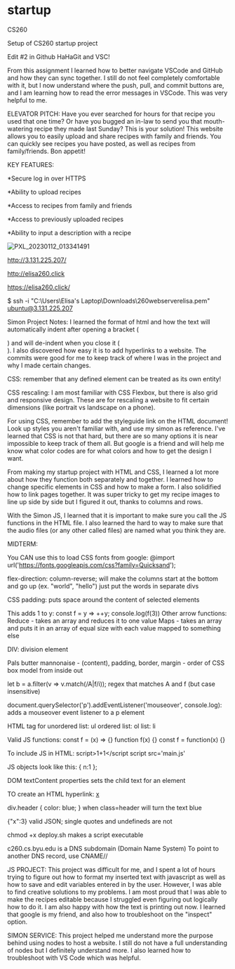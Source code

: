# startup
CS260

Setup of CS260 startup project

Edit #2 in Github
HaHaGit and VSC!

From this assignment I learned how to better navigate VSCode and GitHub and how they can sync together. I still do not feel completely comfortable with it, but I now understand where the push, pull, and commit buttons are, and I am learning how to read the error messages in VSCode. This was very helpful to me.

ELEVATOR PITCH:
Have you ever searched for hours for that recipe you used that one time? Or have you bugged an in-law to send you that mouth-watering recipe they made last Sunday? This is your solution! This website allows you to easily upload and share recipes with family and friends. You can quickly see recipes you have posted, as well as recipes from family/friends. Bon appetit!

KEY FEATURES:

*Secure log in over HTTPS

*Ability to upload recipes

*Access to recipes from family and friends

*Access to previously uploaded recipes

*Ability to input a description with a recipe

![PXL_20230112_013341491](https://user-images.githubusercontent.com/63275372/211954848-db69a756-1861-4300-b805-e7ba85010c45.jpg)

http://3.131.225.207/

http://elisa260.click

https://elisa260.click/

$ ssh -i "C:\Users\Elisa's Laptop\Downloads\260webserverelisa.pem" ubuntu@3.131.225.207

Simon Project Notes: I learned the format of html and how the text will automatically indent after opening a bracket (<main>) and will de-indent when you close it (</main>). I also discovered how easy it is to add hyperlinks to a website. The commits were good for me to keep track of where I was in the project and why I made certain changes.

CSS: remember that any defined element can be treated as its own entity!

CSS rescaling: I am most familiar with CSS Flexbox, but there is also grid and responsive design. These are for rescaling a website to fit certain dimensions (like portrait vs landscape on a phone).

For using CSS, remember to add the styleguide link on the HTML document! Look up styles you aren't familiar with, and use my simon as reference. I've learned that CSS is not that hard, but there are so many options it is near impossible to keep track of them all. But google is a friend and will help me know what color codes are for what colors and how to get the design I want.

From making my startup project with HTML and CSS, I learned a lot more about how they function both separately and together. I learned how to change specific elements in CSS and how to make a form. I also solidified how to link pages together. It was super tricky to get my recipe images to line up side by side but I figured it out, thanks to columns and rows.

With the Simon JS, I learned that it is important to make sure you call the JS functions in the HTML file. I also learned the hard to way to make sure that the audio files (or any other called files) are named what you think they are.

MIDTERM:

You CAN use this to load CSS fonts from google: @import url('https://fonts.googleapis.com/css?family=Quicksand');

flex-direction: column-reverse; will make the columns start at the bottom and go up (ex. "world", "hello") just put the words in separate divs

CSS padding: puts space around the content of selected elements

This adds 1 to y: const f = y => ++y; console.log(f(3))
Other arrow functions: Reduce - takes an array and reduces it to one value
Maps - takes an array and puts it in an array of equal size with each value mapped to something else

DIV: division element

Pals butter mannonaise - (content), padding, border, margin - order of CSS box model from inside out

let b = a.filter(v => v.match(/A|f/i)); regex that matches A and f (but case insensitive)

document.querySelector('p').addEventListener('mouseover', console.log): adds a mouseover event listener to a p element

HTML tag for unordered list: ul
ordered list: ol
list: li

Valid JS functions: const f = (x) => {}
function f(x) {}
const f = function(x) {}

To include JS in HTML:
script>1+1</script
script src='main.js'

JS objects look like this: { n:1 };

DOM textContent properties sets the child text for an element

TO create an HTML hyperlink: <a href='https://c.com'>x</a>

div.header { color: blue; } when class=header will turn the text blue

{"x":3} valid JSON; single quotes and undefineds are not

chmod +x deploy.sh makes a script executable

c260.cs.byu.edu is a DNS subdomain (Domain Name System)
To point to another DNS record, use CNAME//

JS PROJECT:
This project was difficult for me, and I spent a lot of hours trying to figure out how to format my inserted text with javascript as well as how to save and edit variables entered in by the user. However, I was able to find creative solutions to my problems. I am most proud that I was able to make the recipes editable because I struggled even figuring out logically how to do it. I am also happy with how the text is printing out now. I learned that google is my friend, and also how to troubleshoot on the "inspect" option.

SIMON SERVICE:
This project helped me understand more the purpose behind using nodes to host a website. I still do not have a full understanding of nodes but I definitely understand more. I also learned how to troubleshoot with VS Code which was helpful.
